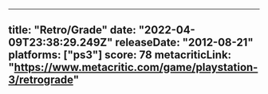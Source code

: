 
---
title: "Retro/Grade"
date: "2022-04-09T23:38:29.249Z"
releaseDate: "2012-08-21"
platforms: ["ps3"]
score: 78
metacriticLink: "https://www.metacritic.com/game/playstation-3/retrograde"
---
